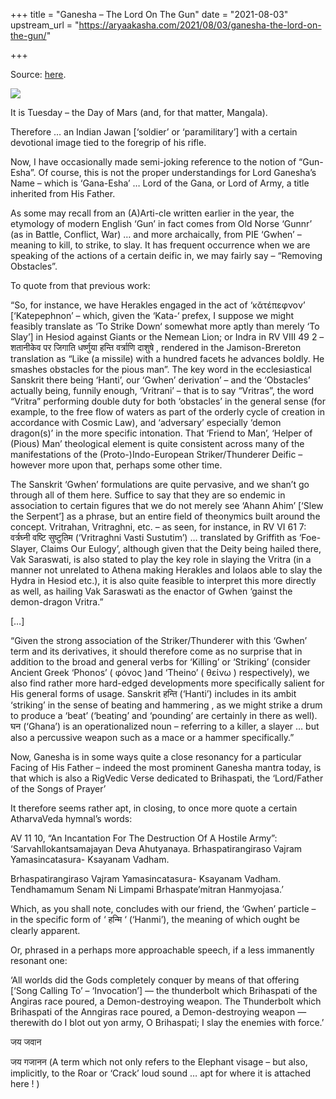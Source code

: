 +++
title = "Ganesha – The Lord On The Gun"
date = "2021-08-03"
upstream_url = "https://aryaakasha.com/2021/08/03/ganesha-the-lord-on-the-gun/"

+++

Source: [here](https://aryaakasha.com/2021/08/03/ganesha-the-lord-on-the-gun/).

![](https://aryaakasha.files.wordpress.com/2021/08/217734778_1272460719863289_2262095692845619404_n-1.jpg?w=720)

It is Tuesday – the Day of Mars (and, for that matter, Mangala).

Therefore … an Indian Jawan \[‘soldier’ or ‘paramilitary’\] with a certain devotional image tied to the foregrip of his rifle.

Now, I have occasionally made semi-joking reference to the notion of “Gun-Esha”. Of course, this is not the proper understandings for Lord Ganesha’s Name – which is ‘Gana-Esha’ … Lord of the Gana, or Lord of Army, a title inherited from His Father.

As some may recall from an (A)Arti-cle written earlier in the year, the etymology of modern English ‘Gun’ in fact comes from Old Norse ‘Gunnr’ (as in Battle, Conflict, War) … and more archaically, from PIE ‘Gwhen’ – meaning to kill, to strike, to slay. It has frequent occurrence when we are speaking of the actions of a certain deific in, we may fairly say – “Removing Obstacles”.

To quote from that previous work:

“So, for instance, we have Herakles engaged in the act of ‘κᾰτέπεφνον’ \[‘Katepephnon’ – which, given the ‘Kata-‘ prefex, I suppose we might feasibly translate as ‘To Strike Down‘ somewhat more aptly than merely ‘To Slay’\] in Hesiod against Giants or the Nemean Lion; or Indra in RV VIII 49 2 – शतानीकेव पर जिगाति धर्ष्णुया हन्ति वर्त्राणि दाशुषे , rendered in the Jamison-Brereton translation as “Like (a missile) with a hundred facets he advances boldly. He smashes obstacles for the pious man”. The key word in the ecclesiastical Sanskrit there being ‘Hanti’, our ‘Gwhen’ derivation’ – and the ‘Obstacles’ actually being, funnily enough, ‘Vritrani’ – that is to say “Vritras”, the word “Vritra” performing double duty for both ‘obstacles’ in the general sense (for example, to the free flow of waters as part of the orderly cycle of creation in accordance with Cosmic Law), and ‘adversary’ especially ‘demon dragon(s)’ in the more specific intonation. That ‘Friend to Man’, ‘Helper of (Pious) Man’ theological element is quite consistent across many of the manifestations of the (Proto-)Indo-European Striker/Thunderer Deific – however more upon that, perhaps some other time.

The Sanskrit ‘Gwhen’ formulations are quite pervasive, and we shan’t go through all of them here. Suffice to say that they are so endemic in association to certain figures that we do not merely see ‘Ahann Ahim’ \[‘Slew the Serpent’\] as a phrase, but an entire field of theonymics built around the concept. Vritrahan, Vritraghni, etc. – as seen, for instance, in RV VI 61 7: वर्त्रघ्नी वष्टि सुष्टुतिम (‘Vritraghni Vasti Sustutim’) … translated by Griffith as ‘Foe-Slayer, Claims Our Eulogy’, although given that the Deity being hailed there, Vak Saraswati, is also stated to play the key role in slaying the Vritra (in a manner not unrelated to Athena making Herakles and Iolaos able to slay the Hydra in Hesiod etc.), it is also quite feasible to interpret this more directly as well, as hailing Vak Saraswati as the enactor of Gwhen ‘gainst the demon-dragon Vritra.”

\[…\]

“Given the strong association of the Striker/Thunderer with this ‘Gwhen’ term and its derivatives, it should therefore come as no surprise that in addition to the broad and general verbs for ‘Killing’ or ‘Striking’ (consider Ancient Greek ‘Phonos’ ( φόνος )and ‘Theino’ ( θείνω ) respectively), we also find rather more hard-edged developments more specifically salient for His general forms of usage. Sanskrit हन्ति (‘Hanti’) includes in its ambit ‘striking’ in the sense of beating and hammering , as we might strike a drum to produce a ‘beat’ (‘beating’ and ‘pounding’ are certainly in there as well). घन (‘Ghana’) is an operationalized noun – referring to a killer, a slayer … but also a percussive weapon such as a mace or a hammer specifically.”

Now, Ganesha is in some ways quite a close resonancy for a particular Facing of His Father – indeed the most prominent Ganesha mantra today, is that which is also a RigVedic Verse dedicated to Brihaspati, the ‘Lord/Father of the Songs of Prayer’

It therefore seems rather apt, in closing, to once more quote a certain AtharvaVeda hymnal’s words:

AV 11 10, “An Incantation For The Destruction Of A Hostile Army”: ‘Sarvahllokantsamajayan Deva Ahutyanaya. Brhaspatirangiraso Vajram Yamasincatasura- Ksayanam Vadham.

Brhaspatirangiraso Vajram Yamasincatasura- Ksayanam Vadham. Tendhamamum Senam Ni Limpami Brhaspate’mitran Hanmyojasa.’

Which, as you shall note, concludes with our friend, the ‘Gwhen’ particle – in the specific form of ‘ हन्मि ‘ (‘Hanmi’), the meaning of which ought be clearly apparent.

Or, phrased in a perhaps more approachable speech, if a less immanently resonant one:

‘All worlds did the Gods completely conquer by means of that offering \[‘Song Calling To’ – ‘Invocation’\] — the thunderbolt which Brihaspati of the Angiras race poured, a Demon-destroying weapon. The Thunderbolt which Brihaspati of the Anngiras race poured, a Demon-destroying weapon — therewith do I blot out yon army, O Brihaspati; I slay the enemies with force.’

जय जवान

जय गजानन (A term which not only refers to the Elephant visage – but also, implicitly, to the Roar or ‘Crack’ loud sound … apt for where it is attached here ! )